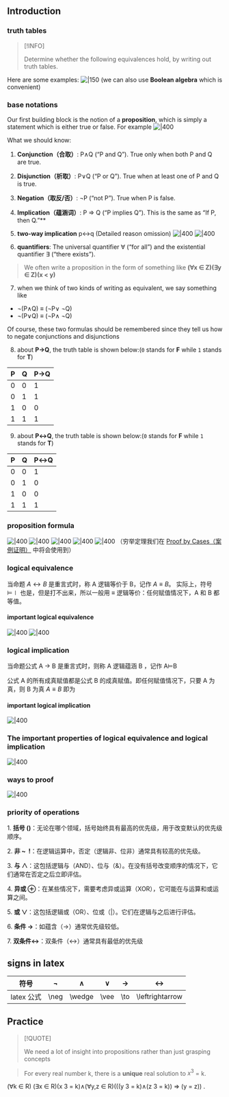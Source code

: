## Introduction



### truth tables

> [!INFO]
> 
> Determine whether the following equivalences hold, by writing out truth tables.

Here are some examples:
 ![|150](attachments/00-Preface.png) 
 (we can also use **Boolean algebra** which is convenient)
### base notations

Our first building block is the notion of a **proposition**, which is simply a statement which is either true or false.
For example
![|400](attachments/01-Propositional%20Logic.png)

What we should know:

1. **Conjunction（合取）**: P∧Q (“P and Q”). True only when both P and Q are true.

2. **Disjunction（析取）**: P∨Q (“P or Q”). True when at least one of P and Q is true.

3. **Negation（取反/否）**: ¬P (“not P”). True when P is false.

4. **Implication（蕴涵词）**: P ⇒ Q (“P implies Q”). This is the same as “If P, then Q.”**

5.   **two-way implication**  p↔q
 (Detailed reason omission)
 ![|400](attachments/00-Preface-1.png)
 ![|400](attachments/01-Propositional%20Logic-12.png)
 
6. **quantifiers**: The universal quantifier ∀ (“for all”) and the existential quantifier ∃ (“there exists”).

> We often write a proposition in the form of something like **(∀x ∈ Z)(∃y ∈ Z)(x < y)**

7. when we think of two kinds of writing as equivalent, we say something like
- ¬(P∧Q) ≡ (¬P∨ ¬Q)
- ¬(P∨Q) ≡ (¬P∧ ¬Q)

Of course, these two formulas should be remembered since they tell us how to negate conjunctions and disjunctions

8. about **P→Q**, the truth table is shown below:(`0` stands for **F** while `1` stands for **T**)

| P   | Q   | P→Q |
| --- | --- | --- |
| 0   | 0   | 1   |
| 0   | 1   | 1   |
| 1   | 0   | 0   |
| 1   | 1   | 1   |

9. about **P↔Q**, the truth table is shown below:(`0` stands for **F** while `1` stands for **T**)

| P   | Q   | P↔Q |
| --- | --- | --- |
| 0   | 0   | 1   |
| 0   | 1   | 0   |
| 1   | 0   | 0   |
| 1   | 1   | 1   |

### proposition formula

![|400](attachments/01-Propositional%20Logic-1.png)
![|400](attachments/01-Propositional%20Logic-2.png)
![|400](attachments/01-Propositional%20Logic-3.png)
![|400](attachments/01-Propositional%20Logic-4.png)
![|400](attachments/01-Propositional%20Logic-11.png)
（穷举定理我们在 [Proof by Cases（案例证明）](02-Proof.md#Proof%20by%20Cases（案例证明）) 中将会使用到）
### logical equivalence

当命题 $A\longleftrightarrow B$ 是重言式时，称 A 逻辑等价于 B，记作 $A\equiv B$。
实际上，符号 ⊨∣ 也是，但是打不出来，所以一般用 $\equiv$
逻辑等价：任何赋值情况下，A 和 B 都等值。
#### important logical equivalence

![|400](attachments/01-Propositional%20Logic-5.png)
![|400](attachments/01-Propositional%20Logic-6.png)
### logical implication

当命题公式 A $\to$ B 是重言式时，则称 A 逻辑蕴涵 B ，记作 A⊨B

公式 A 的所有成真赋值都是公式 B 的成真赋值。即任何赋值情况下，只要 A 为真，则 B 为真
$A \equiv B$ 即为

#### important logical implication

![|400](attachments/01-Propositional%20Logic-7.png)

### The important properties of logical equivalence and logical implication

![|400](attachments/01-Propositional%20Logic-8.png)

### ways to proof

![|400](attachments/01-Propositional%20Logic-9.png)
### priority of operations

1. **括号 ()**：无论在哪个领域，括号始终具有最高的优先级，用于改变默认的优先级顺序。

2. **非 ~  !**：在逻辑运算中，否定（逻辑非、位非）通常具有较高的优先级。

3. **与 ∧**：这包括逻辑与（AND）、位与（&）。在没有括号改变顺序的情况下，它们通常在否定之后立即评估。

4. **异或 ⊕**：在某些情况下，需要考虑异或运算（XOR），它可能在与运算和或运算之间。

5. **或 ∨**：这包括逻辑或（OR）、位或（|）。它们在逻辑与之后进行评估。

6. **条件 →**：如蕴含（→）通常优先级较低。

7. **双条件↔**：双条件（↔）通常具有最低的优先级

## signs in latex


|   符号    |  ¬   | ∧      |   ∨ | → | ↔ |
| :-----: | :--: | :------: | :---:|:---:|:---:|
| latex 公式 | \neg | \wedge |\vee|\to|\leftrightarrow|


## Practice

> [!QUOTE]
> 
> We need a lot of insight into propositions rather than just grasping concepts


> For every real number k, there is a **unique** real solution to $x^{3}$ = k.
 
(∀k ∈ R) (∃x ∈ R)(x 3 = k)∧(∀y,z ∈ R)(((y 3 = k)∧(z 3 = k)) ⇒ (y = z)) .